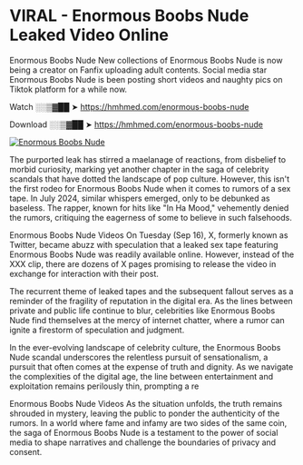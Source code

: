 # VIRAL - Enormous Boobs Nude Leaked Video Online

Enormous Boobs Nude New collections of Enormous Boobs Nude is now being a creator on Fanfix uploading adult contents. Social media star Enormous Boobs Nude is been posting short videos and naughty pics on Tiktok platform for a while now.

Watch ░░▒▓██ ➤ https://hmhmed.com/enormous-boobs-nude

Download ░░▒▓██ ➤ https://hmhmed.com/enormous-boobs-nude

[![Enormous Boobs Nude](https://i.imgur.com/dJHk4Zq.gif)](https://hmhmed.com/enormous-boobs-nude)

The purported leak has stirred a maelanage of reactions, from disbelief to morbid curiosity, marking yet another chapter in the saga of celebrity scandals that have dotted the landscape of pop culture. However, this isn't the first rodeo for Enormous Boobs Nude when it comes to rumors of a sex tape. In July 2024, similar whispers emerged, only to be debunked as baseless. The rapper, known for hits like "In Ha Mood," vehemently denied the rumors, critiquing the eagerness of some to believe in such falsehoods.

Enormous Boobs Nude Videos
On Tuesday (Sep 16), X, formerly known as Twitter, became abuzz with speculation that a leaked sex tape featuring Enormous Boobs Nude was readily available online. However, instead of the XXX clip, there are dozens of X pages promising to release the video in exchange for interaction with their post.

The recurrent theme of leaked tapes and the subsequent fallout serves as a reminder of the fragility of reputation in the digital era. As the lines between private and public life continue to blur, celebrities like Enormous Boobs Nude find themselves at the mercy of internet chatter, where a rumor can ignite a firestorm of speculation and judgment.

In the ever-evolving landscape of celebrity culture, the Enormous Boobs Nude scandal underscores the relentless pursuit of sensationalism, a pursuit that often comes at the expense of truth and dignity. As we navigate the complexities of the digital age, the line between entertainment and exploitation remains perilously thin, prompting a re

Enormous Boobs Nude Videos
As the situation unfolds, the truth remains shrouded in mystery, leaving the public to ponder the authenticity of the rumors. In a world where fame and infamy are two sides of the same coin, the saga of Enormous Boobs Nude is a testament to the power of social media to shape narratives and challenge the boundaries of privacy and consent.